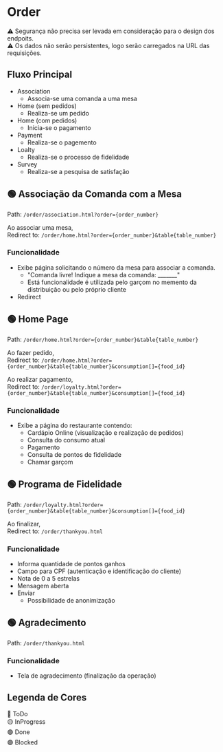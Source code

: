 # Order

:warning: Segurança não precisa ser levada em consideração para o design dos endpoits.  
:warning: Os dados não serão persistentes, logo serão carregados na URL das requisições.

## Fluxo Principal

* Association
  * Associa-se uma comanda a uma mesa
* Home (sem pedidos)
  * Realiza-se um pedido
* Home (com pedidos)
  * Inicia-se o pagamento
* Payment
  * Realiza-se o pagemento
* Loalty
  * Realiza-se o processo de fidelidade
* Survey
  * Realiza-se a pesquisa de satisfação

## :green_circle: Associação da Comanda com a Mesa

Path: `/order/association.html?order={order_number}`

Ao associar uma mesa,  
Redirect to: `/order/home.html?order={order_number}&table{table_number}`

### Funcionalidade

* Exibe página solicitando o número da mesa para associar a comanda.  
  * "Comanda livre! Indique a mesa da comanda: _______"
  * Está funcionalidade é utilizada pelo garçom no memento da distribuição ou pelo próprio cliente
* Redirect

## :green_circle: Home Page

Path: `/order/home.html?order={order_number}&table{table_number}`

Ao fazer pedido,  
Redirect to: `/order/home.html?order={order_number}&table{table_number}&consumption[]={food_id}`

Ao realizar pagamento,  
Redirect to: `/order/loyalty.html?order={order_number}&table{table_number}&consumption[]={food_id}`

### Funcionalidade

* Exibe a página do restaurante contendo:
  * Cardápio Online (visualização e realização de pedidos)
  * Consulta do consumo atual
  * Pagamento
  * Consulta de pontos de fidelidade
  * Chamar garçom

## :green_circle: Programa de Fidelidade

Path: `/order/loyalty.html?order={order_number}&table{table_number}&consumption[]={food_id}`

Ao finalizar,  
Redirect to: `/order/thankyou.html`

### Funcionalidade

* Informa quantidade de pontos ganhos
* Campo para CPF (autenticação e identificação do cliente)
* Nota de 0 a 5 estrelas
* Mensagem aberta
* Enviar
  * Possibilidade de anonimização

## :green_circle: Agradecimento

Path: `/order/thankyou.html`

### Funcionalidade

* Tela de agradecimento (finalização da operação)

## Legenda de Cores

:red_circle: ToDo  
:yellow_circle: InProgress  
:green_circle: Done  
:purple_circle: Blocked
